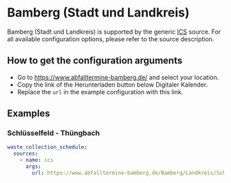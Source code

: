 # Bamberg (Stadt und Landkreis)

Bamberg (Stadt und Landkreis) is supported by the generic [ICS](/doc/source/ics.md) source. For all available configuration options, please refer to the source description.


## How to get the configuration arguments

- Go to <https://www.abfalltermine-bamberg.de/> and select your location.  
- Copy the link of the Herunterladen button below Digitaler Kalender.
- Replace the `url` in the example configuration with this link.

## Examples

### Schlüsselfeld - Thüngbach

```yaml
waste_collection_schedule:
  sources:
    - name: ics
      args:
        url: https://www.abfalltermine-bamberg.de/Bamberg/Landkreis/Schl%C3%BCsselfeld%20-%20Th%C3%BCngbach/ics
```
